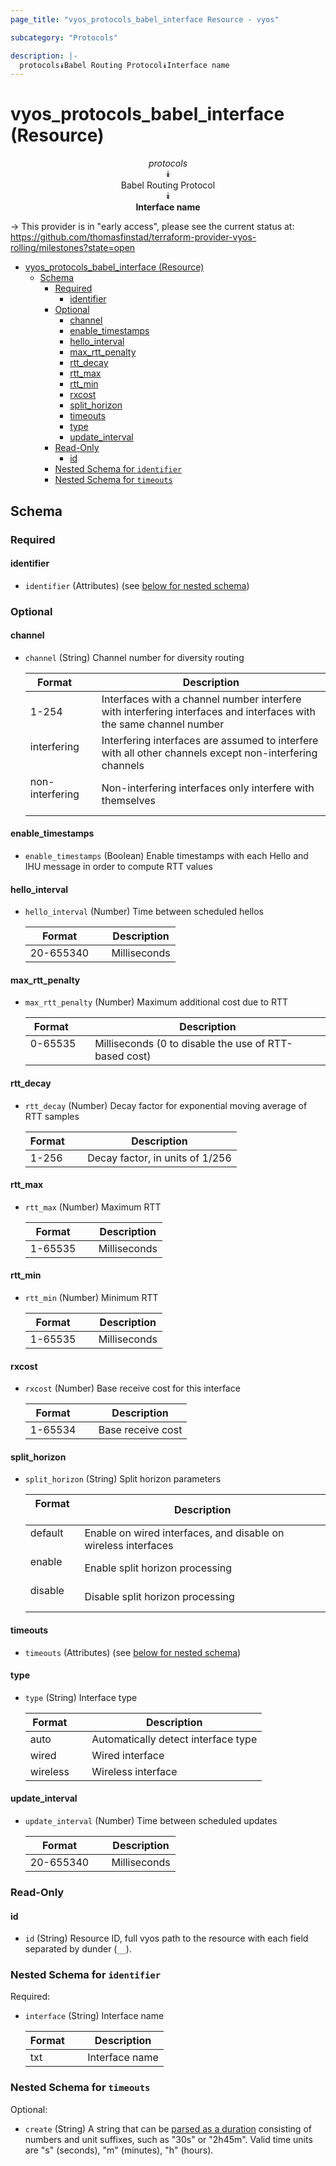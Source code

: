 ```yaml
---
page_title: "vyos_protocols_babel_interface Resource - vyos"

subcategory: "Protocols"

description: |-
  protocols⯯Babel Routing Protocol⯯Interface name
---
```


# vyos_protocols_babel_interface (Resource)
<center>

*protocols*  
⯯  
Babel Routing Protocol  
⯯  
**Interface name**


</center>

-> This provider is in "early access", please see the current status at: https://github.com/thomasfinstad/terraform-provider-vyos-rolling/milestones?state=open

<!--TOC-->

- [vyos_protocols_babel_interface (Resource)](#vyos_protocols_babel_interface-resource)
  - [Schema](#schema)
    - [Required](#required)
      - [identifier](#identifier)
    - [Optional](#optional)
      - [channel](#channel)
      - [enable_timestamps](#enable_timestamps)
      - [hello_interval](#hello_interval)
      - [max_rtt_penalty](#max_rtt_penalty)
      - [rtt_decay](#rtt_decay)
      - [rtt_max](#rtt_max)
      - [rtt_min](#rtt_min)
      - [rxcost](#rxcost)
      - [split_horizon](#split_horizon)
      - [timeouts](#timeouts)
      - [type](#type)
      - [update_interval](#update_interval)
    - [Read-Only](#read-only)
      - [id](#id)
    - [Nested Schema for `identifier`](#nested-schema-for-identifier)
    - [Nested Schema for `timeouts`](#nested-schema-for-timeouts)

<!--TOC-->

<!-- schema generated by tfplugindocs -->
## Schema

### Required

#### identifier
- `identifier` (Attributes) (see [below for nested schema](#nestedatt--identifier))

### Optional

#### channel
- `channel` (String) Channel number for diversity routing

    |  Format           &emsp;|  Description                                                                                                         |
    |-------------------|----------------------------------------------------------------------------------------------------------------------|
    |  1-254            &emsp;|  Interfaces with a channel number interfere with interfering interfaces and interfaces with the same channel number  |
    |  interfering      &emsp;|  Interfering interfaces are assumed to interfere with all other channels except non-interfering channels             |
    |  non-interfering  &emsp;|  Non-interfering interfaces only interfere with themselves                                                           |
#### enable_timestamps
- `enable_timestamps` (Boolean) Enable timestamps with each Hello and IHU message in order to compute RTT values
#### hello_interval
- `hello_interval` (Number) Time between scheduled hellos

    |  Format     &emsp;|  Description   |
    |-------------|----------------|
    |  20-655340  &emsp;|  Milliseconds  |
#### max_rtt_penalty
- `max_rtt_penalty` (Number) Maximum additional cost due to RTT

    |  Format   &emsp;|  Description                                            |
    |-----------|---------------------------------------------------------|
    |  0-65535  &emsp;|  Milliseconds (0 to disable the use of RTT-based cost)  |
#### rtt_decay
- `rtt_decay` (Number) Decay factor for exponential moving average of RTT samples

    |  Format  &emsp;|  Description                      |
    |----------|-----------------------------------|
    |  1-256   &emsp;|  Decay factor, in units of 1/256  |
#### rtt_max
- `rtt_max` (Number) Maximum RTT

    |  Format   &emsp;|  Description   |
    |-----------|----------------|
    |  1-65535  &emsp;|  Milliseconds  |
#### rtt_min
- `rtt_min` (Number) Minimum RTT

    |  Format   &emsp;|  Description   |
    |-----------|----------------|
    |  1-65535  &emsp;|  Milliseconds  |
#### rxcost
- `rxcost` (Number) Base receive cost for this interface

    |  Format   &emsp;|  Description        |
    |-----------|---------------------|
    |  1-65534  &emsp;|  Base receive cost  |
#### split_horizon
- `split_horizon` (String) Split horizon parameters

    |  Format   &emsp;|  Description                                                     |
    |-----------|------------------------------------------------------------------|
    |  default  &emsp;|  Enable on wired interfaces, and disable on wireless interfaces  |
    |  enable   &emsp;|  Enable split horizon processing                                 |
    |  disable  &emsp;|  Disable split horizon processing                                |
#### timeouts
- `timeouts` (Attributes) (see [below for nested schema](#nestedatt--timeouts))
#### type
- `type` (String) Interface type

    |  Format    &emsp;|  Description                          |
    |------------|---------------------------------------|
    |  auto      &emsp;|  Automatically detect interface type  |
    |  wired     &emsp;|  Wired interface                      |
    |  wireless  &emsp;|  Wireless interface                   |
#### update_interval
- `update_interval` (Number) Time between scheduled updates

    |  Format     &emsp;|  Description   |
    |-------------|----------------|
    |  20-655340  &emsp;|  Milliseconds  |

### Read-Only

#### id
- `id` (String) Resource ID, full vyos path to the resource with each field separated by dunder (`__`).

<a id="nestedatt--identifier"></a>
### Nested Schema for `identifier`

Required:

- `interface` (String) Interface name

    |  Format  &emsp;|  Description     |
    |----------|------------------|
    |  txt     &emsp;|  Interface name  |


<a id="nestedatt--timeouts"></a>
### Nested Schema for `timeouts`

Optional:

- `create` (String) A string that can be [parsed as a duration](https://pkg.go.dev/time#ParseDuration) consisting of numbers and unit suffixes, such as &#34;30s&#34; or &#34;2h45m&#34;. Valid time units are &#34;s&#34; (seconds), &#34;m&#34; (minutes), &#34;h&#34; (hours).
